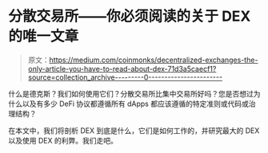 # 分散交易所——你必须阅读的关于 DEX 的唯一文章

> 原文：<https://medium.com/coinmonks/decentralized-exchanges-the-only-article-you-have-to-read-about-dex-71d3a5caecf1?source=collection_archive---------0----------------------->

什么是德克斯？我们如何使用它们？分散交易所比集中交易所好吗？您是否想过为什么以及有多少 DeFi 协议都遵循所有 dApps 都应该遵循的特定准则或代码或治理结构？

在本文中，我们将剖析 DEX 到底是什么，它们是如何工作的，并研究最大的 DEX 以及使用 DEX 的利弊。我们走吧。